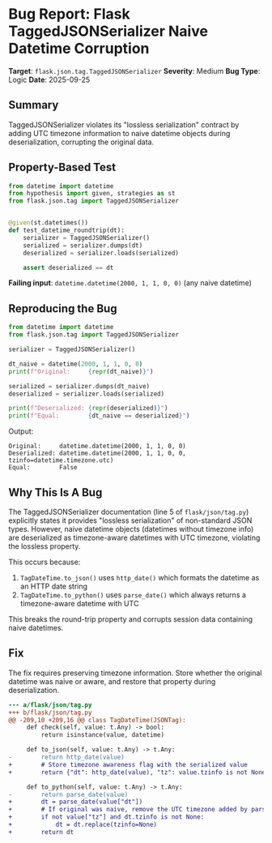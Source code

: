 # Bug Report: Flask TaggedJSONSerializer Naive Datetime Corruption

**Target**: `flask.json.tag.TaggedJSONSerializer`
**Severity**: Medium
**Bug Type**: Logic
**Date**: 2025-09-25

## Summary

TaggedJSONSerializer violates its "lossless serialization" contract by adding UTC timezone information to naive datetime objects during deserialization, corrupting the original data.

## Property-Based Test

```python
from datetime import datetime
from hypothesis import given, strategies as st
from flask.json.tag import TaggedJSONSerializer


@given(st.datetimes())
def test_datetime_roundtrip(dt):
    serializer = TaggedJSONSerializer()
    serialized = serializer.dumps(dt)
    deserialized = serializer.loads(serialized)

    assert deserialized == dt
```

**Failing input**: `datetime.datetime(2000, 1, 1, 0, 0)` (any naive datetime)

## Reproducing the Bug

```python
from datetime import datetime
from flask.json.tag import TaggedJSONSerializer

serializer = TaggedJSONSerializer()

dt_naive = datetime(2000, 1, 1, 0, 0)
print(f"Original:     {repr(dt_naive)}")

serialized = serializer.dumps(dt_naive)
deserialized = serializer.loads(serialized)

print(f"Deserialized: {repr(deserialized)}")
print(f"Equal:        {dt_naive == deserialized}")
```

Output:
```
Original:     datetime.datetime(2000, 1, 1, 0, 0)
Deserialized: datetime.datetime(2000, 1, 1, 0, 0, tzinfo=datetime.timezone.utc)
Equal:        False
```

## Why This Is A Bug

The TaggedJSONSerializer documentation (line 5 of `flask/json/tag.py`) explicitly states it provides "lossless serialization" of non-standard JSON types. However, naive datetime objects (datetimes without timezone info) are deserialized as timezone-aware datetimes with UTC timezone, violating the lossless property.

This occurs because:
1. `TagDateTime.to_json()` uses `http_date()` which formats the datetime as an HTTP date string
2. `TagDateTime.to_python()` uses `parse_date()` which always returns a timezone-aware datetime with UTC

This breaks the round-trip property and corrupts session data containing naive datetimes.

## Fix

The fix requires preserving timezone information. Store whether the original datetime was naive or aware, and restore that property during deserialization.

```diff
--- a/flask/json/tag.py
+++ b/flask/json/tag.py
@@ -209,10 +209,16 @@ class TagDateTime(JSONTag):
     def check(self, value: t.Any) -> bool:
         return isinstance(value, datetime)

     def to_json(self, value: t.Any) -> t.Any:
-        return http_date(value)
+        # Store timezone awareness flag with the serialized value
+        return {"dt": http_date(value), "tz": value.tzinfo is not None}

     def to_python(self, value: t.Any) -> t.Any:
-        return parse_date(value)
+        dt = parse_date(value["dt"])
+        # If original was naive, remove the UTC timezone added by parse_date
+        if not value["tz"] and dt.tzinfo is not None:
+            dt = dt.replace(tzinfo=None)
+        return dt
```